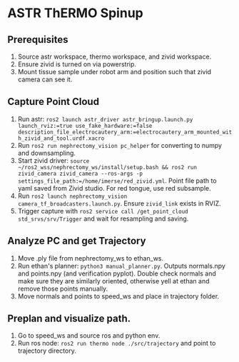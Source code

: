 # ASTR ThERMO Spinup

## Prerequisites

1. Source astr workspace, thermo workspace, and zivid workspace.
2. Ensure zivid is turned on via powerstrip.
3. Mount tissue sample under robot arm and position such that zivid camera can see it. 

## Capture Point Cloud
1. Run astr: ```ros2 launch astr_driver astr_bringup.launch.py launch_rviz:=true use_fake_hardware:=false description_file_electrocautery_arm:=electrocautery_arm_mounted_with_zivid_and_tool.urdf.xacro```
3. Run ```ros2 run nephrectomy_vision pc_helper``` for converting to numpy and downsampling. 
4. Start zivid driver: ```source ~/ros2_wss/nephrectomy_ws/install/setup.bash && ros2 run zivid_camera zivid_camera --ros-args -p settings_file_path:=/home/imerse/red_zivid.yml```. Point file path to yaml saved from Zivid studio. For red tongue, use red subsample. 
5. Run ```ros2 launch nephrectomy_vision camera_tf_broadcasters.launch.py```. Ensure ```zivid_link``` exists in RVIZ. 
6. Trigger capture with ```ros2 service call /get_point_cloud std_srvs/srv/Trigger``` and wait for resampling and saving. 

## Analyze PC and get Trajectory

1. Move .ply file from nephrectomy_ws to ethan_ws. 
2. Run ethan's planner: ```python3 manual_planner.py```. Outputs normals.npy and points.npy (and verification pyplot). Double check normals and make sure they are similarly oriented, otherwise yell at ethan and remove those points manually. 
3. Move normals and points to speed_ws and place in trajectory folder. 

## Preplan and visualize path. 

1. Go to speed_ws and source ros and python env. 
2. Run ros node: ```ros2 run thermo node ./src/trajectory``` and point to trajectory directory. 
